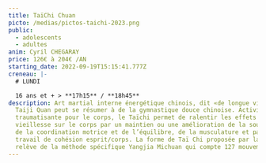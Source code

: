```yaml
---
title: TaïChi Chuan
picto: /medias/pictos-taichi-2023.png
public:
  - adolescents
  - adultes
anim: Cyril CHEGARAY
price: 126€ à 204€ /AN
starting_date: 2022-09-19T15:15:41.777Z
creneau: |-
  # LUNDI

  16 ans et + > **17h15** / **18h45**
description: Art martial interne énergétique chinois, dit «de longue vie», le
  Taiji Quan peut se résumer à de la gymnastique douce chinoise. Activité non
  traumatisante pour le corps, le Taïchi permet de ralentir les effets de la
  vieillesse sur le corps par un maintien ou une amélioration de la souplesse,
  de la coordination motrice et de l’équilibre, de la musculature et par un
  travail de cohésion esprit/corps. La forme de Taï Chi proposée par la MJC
  relève de la méthode spécifique Yangjia Michuan qui compte 127 mouvements.
---
```

